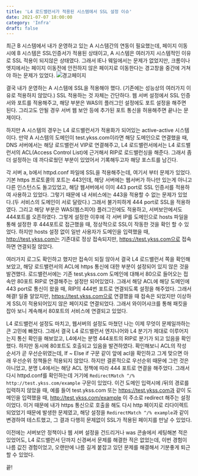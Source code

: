 ```yaml
---
title: 'L4 로드밸런서가 적용된 시스템에서 SSL 설정 이슈'
date: 2021-07-07 18:00:00
category: 'Infra'
draft: false
---
```


최근 B 시스템에서 내가 운영하고 있는 A 시스템간의 연동이 필요했는데, 페이지 이동 시에 B 시스템은 SSL인증서가 적용된 상태이고, A 시스템은 여러가지 시스템적인 이유로 SSL 적용이 되지않은 상태였다. 그래서 IE나 웨일에서는 문제가 없었지만, 크롬이나 엣지에서는 페이지 이동전에 안전하지 않은 페이지로 이동한다는 경고창을 중간에 거쳐야 하는 문제가 있었다.
![경고페이지](https://encrypted-tbn0.gstatic.com/images?q=tbn:ANd9GcTE1LqtCwYtOPomqdGrxRQF_KnQJDR_ZaJIiA&usqp=CAU)

결국 내가 운영하는 A 시스템에 SSL을 적용해야 했다. (기존에는 성능상의 여러가지 이유로 적용하지 않았다.) SSL 적용하는 것 자체는 간단하다. 웹 서버 설정에서 SSL 인증서와 포트를 적용해주고, 해당 부분은 WAS의 플러그인 설정에도 포트 설정을 해주면 된다. 그리고도 안될 경우 서버 웹 보안 등에 추가된 포트 통신을 허용해주면 끝나는 문제이다.

하지만 A 시스템의 경우는 L4 로드밸런서가 적용화가 되어있는 active-active 시스템이다. 만약 A 시스템의 도메인이 test.ykss.com이라면 해당 도메인으로 연결했을 때, DNS 서버에서는 해당 로드밸런서 VIP로 연결해주고, L4 로드밸런서에서는 L4 로드밸런서의 ACL(Access Control List)에 근거해서 RIP로 로드밸런싱을 해준다. 그래서 좀 더 설정하는 데 까다로웠던 부분이 있었어서 기록해두고자 해당 포스트를 남긴다.

각 서버 a, b에서 httpd.conf 파일에 SSL을 적용해주는데, 여기서 부터 문제가 있었다. 기본 https 프로토콜의 포트는 443인데, 해당 서버에는 웹서버가 하나만 있는게 아니고 다른 인스턴스도 돌고있었고, 해당 웹서버에서 이미 443 port로 SSL 인증서를 적용하여 사용하고 있었다. 그렇기 때문에 내 서비스에는 443을 적용할 수 없는 문제가 있었다.(두 서비스의 도메인이 서로 달랐다.) 그래서 불가피하게 444 port로 SSL을 적용하였다. 그리고 해당 부분은 WAS(웹스피어) 플러그인에도 적용하고, 서버보안에서도 444포트를 오픈하였다. 그렇게 설정한 이후에 각 서버 IP를 도메인으로 hosts 파일을 통해 설정한 후 444포트로 접근했을 때, 정상적으로 SSL이 작동한 것을 확인 할 수 있었다. 하지만 hosts 설정 없이 일반 사용자가 도메인을 입력했을 때, http://test.ykss.com는 기존대로 정상 접속되지만, https://test.ykss.com으로 접속하면 연결되질 않았다.

여러가지 로그도 확인하고 했지만 접속이 되질 않아서 결국 L4 로드밸런서 쪽을 확인해보았고, 해당 로드밸런서의 ACL에 https 통신에 대한 부분이 설정되어 있지 않은 것을 발견했다. 로드밸런서에는 기존 test.ykss.com 도메인에 대해서 80으로 들어오는 접속만 80포트 RIP로 연결해주는 설정만 되어있었다. 그래서 해당 ACL에 해당 도메인에 443 port로 통신이 왔을 때, RIP의 444번 포트로 연결되도록 설정을 해주었다. 그래서 해결! 일줄 알았지만, https://test.ykss.com으로 연결했을 때 접속은 되었지만 이상하게 SSL이 적용되어있지 않은 페이지로 연결되었다. 그래서 와이어샤크를 통해 패킷을 잡아 보니 계속해서 80포트의 서비스에 연결되고 있었다.

L4 로드밸런서 설정도 마치고, 웹서버의 설정도 마쳤던 나는 이제 무엇이 문제일까하는 큰 고민에 빠졌다. 그래서 결국 L4 로드밸런서 엔지니어와 L4 분기가 제대로 이루어지는지 통신 확인을 해보았고, L4에서는 분명 444포트의 RIP로 분기가 되고 있음을 확인했다. 하지만 동시에 80포트도 호출되고 있음을 발견하였다. 확인해보니 ACL의 작성 순서가 곧 우선순위였는데, If ~ Else if 구문 같이 앞에 acl을 확인하고 그게 맞으면 아래 우선순위 정책들은 적용되지 않았다. 하지만 결론적으로 우선순위 때문에 그런 것은 아니었고, 분명 L4에서는 해당 ACL 정책에 따라 444 포트로 연결을 해주었다. 그래서 다시 httpd.conf를 확인하는데 거기에 `RedirectMatch ^/% http://test.ykss.com/example` 구문이 있었다. 이건 도메인 입력시에 /뒤의 경로를 입력하지 않았을 때, 예를 들어 test.ykss.com 또는 https://test.ykss.com과 같이 도메인을 입력했을 때, http://test.ykss.com/example 이 주소로 redirect 해주는 설정이었다. 이거 때문에 내가 https 통신으로 호출을 해도 다시 http 페이지로 리다이렉트 되었었기 때문에 발생한 문제였고, 해당 설정을 `RedirectMatch ^/% example`과 같이 변경하여 테스트했고, 그 결과 다행히 문제없이 SSL가 적용된 페이지를 만날 수 있었다.

이전에는 서버보안 정책이나 웹 서버 설정을 건드리거나 was 콘솔에서 세팅해본 적은 있었어도, L4 로드밸런서 단까지 신경써서 문제를 해결한 적은 없었는데, 이번 경험이 나름 값진 경험이었고, 오랜만에 나름 길게 붙잡고 있던 문제를 해결해서 기분좋게 퇴근할 수 있었다.

끝!
